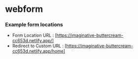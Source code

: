 
# webform 

### Example form locations
- Form Location URL : [https://imaginative-buttercream-cc653d.netlify.app/]
- Redirect to Custom URL : [https://imaginative-buttercream-cc653d.netlify.app/home]